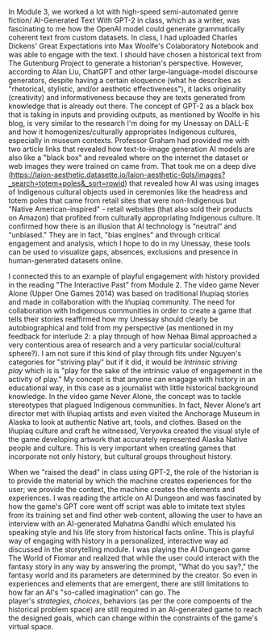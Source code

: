 In Module 3, we worked a lot with high-speed semi-automated genre fiction/ AI-Generated Text With GPT-2 in class, which as a writer, was fascinating to me how the OpenAI model could generate grammatically coherent text from custom datasets. In class, I had uploaded Charles Dickens' Great Expectations into Max Woolfe's Colaboratory Notebook and was able to engage with the text. I should have chosen a historical text from The Gutenburg Project to generate a historian's perspective. However, according to Alan Liu, ChatGPT and other large-language-model discourse generators, despite having a certain eloquence (what he describes as "rhetorical, stylistic, and/or aesthetic effectiveness"), it lacks originality (creativity) and informativeness because they are texts generated from knowledge that is already out there. The concept of GPT-2 as a black box that is taking in inputs and providing outputs, as mentioned by Woolfe in his blog, is very similar to the research I'm doing for my Unessay on DALL-E and how it homogenizes/culturally appropriates Indigenous cultures, especially in museum contexts. Professor Graham had provided me with two article links that revealed how text-to-image generation AI models are also like a "black box" and revealed where on the internet the dataset or web images they were trained on came from. That took me on a deep dive (https://laion-aesthetic.datasette.io/laion-aesthetic-6pls/images?_search=totem+poles&_sort=rowid) that revealed how AI was using images of Indigenous cultural objects used in ceremonies like the headress and totem poles that came from retail sites that were non-Indigenous but "Native American-inspired" - retail websites (that also sold their products on Amazon) that profited from culturally appropriating Indigenous culture. It confirmed how there is an illusion that AI technology is “neutral” and “unbiased." They are in fact, "bias engines" and through critical engagement and analysis, which I hope to do in my Unessay, these tools can be used to visualize gaps, absences, exclusions and presence in human-generated datasets online. 

I connected this to an example of playful engagement with history provided in the reading "The Interactive Past" from Module 2. The video game Never Alone (Upper One Games 2014) was based on traditional Iñupiaq stories and made in collaboration with the Iñupiaq community. The need for collaboration with Indigenous communities in order to create a game that tells their stories reaffirmed how my Unessay should clearly be autobiographical and told from my perspective (as mentioned in my feedback for interlude 2:  a play through of how Nehaa Bimal approached a very contentious area of research and a very particular social/cultural sphere?). I am not sure if this kind of play through fits under Nguyen's categories for "striving play" but if it did, it would be _Intrinsic striving play_ which is is "play for the sake of the intrinsic value of engagement in the activity of play." My concept is that anyone can enagage with history in an educational way, in this case as a journalist with little historical background knowledge. 
In the video game Never Alone, the concept was to tackle stereotypes that plagued Indigenous communities. In fact,  Never Alone’s art director met with Iñupiaq artists and even visited the Anchorage Museum in Alaska to look at authentic Native art, tools, and clothes. Based on the Iñupiaq culture and craft he witnessed, Veryovka created the visual style of the game developing artwork that accurately represented Alaska Native people and culture. This is very important when creating games that incorporate not only history, but cultural groups throughout history.

When we "raised the dead" in class using GPT-2, the role of the historian is to provide the material by which the machine creates experiences for the user; we provide the context, the machine creates the elements and experiences. I was reading the article on AI Dungeon and was fascinated by how the game's GPT core went off script was able to imitate text styles from its training set and find other web content, allowing the user to have an interview with an AI-generated Mahatma Gandhi which emulated his speaking style and his life story from historical facts online. This is playful way of engaging with history in a personalized, interactive way ad discussed in the storytelling module. I was playing the AI Dungeon game The World of Fiomar and realized that while the user could interact with the fantasy story in any way by answering the prompt, "What do you say?," the fantasy world and its parameters are determined by the creator. So even in experiences and elements that are emergent, there are still limitations to how far an AI's "so-called imagination" can go. The player's _strategies_, _choices_, behaviors (as per the core compoents of the historical problem space) are still required in an AI-generated game to reach the designed goals, which can change within the constraints of the game's virtual space. 


 